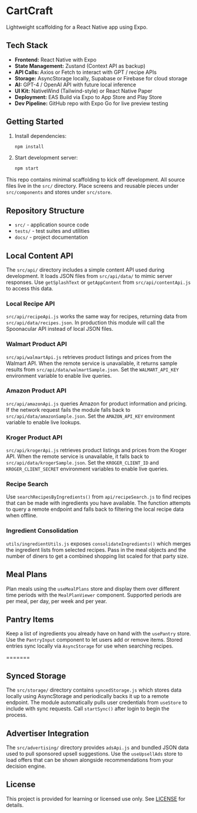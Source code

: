 # CartCraft

Lightweight scaffolding for a React Native app using Expo.

## Tech Stack

- **Frontend:** React Native with Expo
- **State Management:** Zustand (Context API as backup)
- **API Calls:** Axios or Fetch to interact with GPT / recipe APIs
- **Storage:** AsyncStorage locally, Supabase or Firebase for cloud storage
- **AI:** GPT-4 / OpenAI API with future local inference
- **UI Kit:** NativeWind (Tailwind-style) or React Native Paper
- **Deployment:** EAS Build via Expo to App Store and Play Store
- **Dev Pipeline:** GitHub repo with Expo Go for live preview testing

## Getting Started

1. Install dependencies:
   ```bash
   npm install
   ```
2. Start development server:
   ```bash
   npm start
   ```

This repo contains minimal scaffolding to kick off development. All source files live in the `src/` directory. Place screens and reusable pieces under `src/components` and stores under `src/store`.

## Repository Structure

- `src/` - application source code
- `tests/` - test suites and utilities
- `docs/` - project documentation

## Local Content API

The `src/api/` directory includes a simple content API used during development. It loads JSON files from `src/api/data/` to mimic server responses. Use `getSplashText` or `getAppContent` from `src/api/contentApi.js` to access this data.

### Local Recipe API
`src/api/recipeApi.js` works the same way for recipes, returning data from `src/api/data/recipes.json`. In production this module will call the Spoonacular API instead of local JSON files.

### Walmart Product API
`src/api/walmartApi.js` retrieves product listings and prices from the Walmart API. When the remote service is unavailable, it returns sample results from `src/api/data/walmartSample.json`. Set the `WALMART_API_KEY` environment variable to enable live queries.
### Amazon Product API
`src/api/amazonApi.js` queries Amazon for product information and pricing. If the network request fails the module falls back to `src/api/data/amazonSample.json`. Set the `AMAZON_API_KEY` environment variable to enable live lookups.
### Kroger Product API
`src/api/krogerApi.js` retrieves product listings and prices from the Kroger API. When the remote service is unavailable, it falls back to `src/api/data/krogerSample.json`. Set the `KROGER_CLIENT_ID` and `KROGER_CLIENT_SECRET` environment variables to enable live queries.
### Recipe Search
Use `searchRecipesByIngredients()` from `api/recipeSearch.js` to find recipes that can be made with ingredients you have available. The function attempts to query a remote endpoint and falls back to filtering the local recipe data when offline.

### Ingredient Consolidation
`utils/ingredientUtils.js` exposes `consolidateIngredients()` which merges the ingredient lists from selected recipes. Pass in the meal objects and the number of diners to get a combined shopping list scaled for that party size.

## Meal Plans

Plan meals using the `useMealPlans` store and display them over different time
periods with the `MealPlanViewer` component. Supported periods are per meal, per
day, per week and per year.

## Pantry Items

Keep a list of ingredients you already have on hand with the `usePantry` store. Use the `PantryInput` component to let users add or remove items. Stored entries sync locally via `AsyncStorage` for use when searching recipes.

=======
## Synced Storage

The `src/storage/` directory contains `syncedStorage.js` which stores data locally using AsyncStorage and periodically backs it up to a remote endpoint. The module automatically pulls user credentials from `useStore` to include with sync requests. Call `startSync()` after login to begin the process.

## Advertiser Integration

The `src/advertising/` directory provides `adsApi.js` and bundled JSON data used to pull sponsored upsell suggestions. Use the `useUpsellAds` store to load offers that can be shown alongside recommendations from your decision engine.

## License

This project is provided for learning or licensed use only. See [LICENSE](LICENSE) for details.

